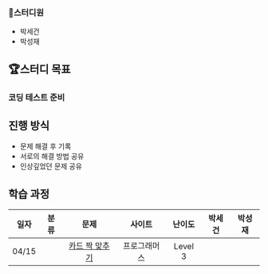 ### 👶스터디원

- 박세건
- 박성재

## 🏆스터디 목표

### 코딩 테스트 준비

## 진행 방식

  - 문제 해결 후 기록
  - 서로의 해결 방법 공유
  - 인상깊었던 문제 공유

## 학습 과정

| 일자  |     분류     |                               문제                                | 사이트 | 난이도 | 박세건 | 박성재 |
| ----- | :----------: | :---------------------------------------------------------------: | :----: | :----: | :----: | :----: | 
| 04/15 |       |      [카드 짝 맞추기](https://school.programmers.co.kr/learn/courses/30/lessons/72415)      |  프로그래머스    |   Level 3    |        |        |  


